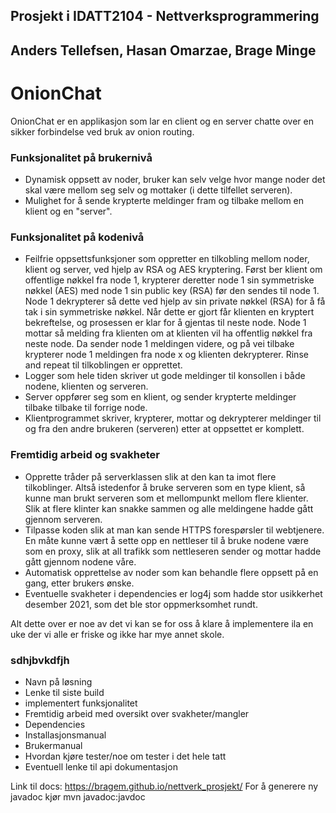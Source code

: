 ## Prosjekt i IDATT2104 - Nettverksprogrammering
## Anders Tellefsen, Hasan Omarzae, Brage Minge

# OnionChat
OnionChat er en applikasjon som lar en client og en 
server chatte over en sikker forbindelse ved bruk av onion routing.

### Funksjonalitet på brukernivå
- Dynamisk oppsett av noder, bruker kan selv velge hvor mange noder
det skal være mellom seg selv og mottaker (i dette tilfellet serveren).
- Mulighet for å sende krypterte meldinger fram og tilbake mellom en klient og en "server".

### Funksjonalitet på kodenivå
- Feilfrie oppsettsfunksjoner som oppretter en tilkobling mellom noder, klient og server, ved hjelp av RSA
og AES kryptering. Først ber klient om offentlige nøkkel fra node 1, krypterer deretter node 1 sin symmetriske nøkkel (AES)
med node 1 sin public key (RSA) før den sendes til node 1. Node 1 dekrypterer så dette ved hjelp av sin private nøkkel (RSA)
for å få tak i sin symmetriske nøkkel. Når dette er gjort får klienten en kryptert bekreftelse, og prosessen er klar for å
gjentas til neste node. Node 1 mottar så melding fra klienten om at klienten vil ha offentlig nøkkel fra neste node. Da sender
node 1 meldingen videre, og på vei tilbake krypterer node 1 meldingen fra node x og klienten dekrypterer. 
Rinse and repeat til tilkoblingen er opprettet.
- Logger som hele tiden skriver ut gode meldinger til konsollen i både nodene, klienten og serveren.
- Server oppfører seg som en klient, og sender krypterte meldinger tilbake tilbake til forrige node.
- Klientprogrammet skriver, krypterer, mottar og dekrypterer meldinger til og fra den andre brukeren (serveren) etter at oppsettet er komplett.

### Fremtidig arbeid og svakheter
- Opprette tråder på serverklassen slik at den kan ta imot flere tilkoblinger. Altså istedenfor å bruke serveren som en type klient, så kunne man brukt serveren
som et mellompunkt mellom flere klienter. Slik at flere klinter kan snakke sammen og alle meldingene hadde gått gjennom serveren.
- Tilpasse koden slik at man kan sende HTTPS forespørsler til webtjenere. En måte kunne vært å sette opp en nettleser
til å bruke nodene være som en proxy, slik at all trafikk som nettleseren sender og mottar hadde gått gjennom nodene våre.
- Automatisk opprettelse av noder som kan behandle flere oppsett på en gang, etter brukers ønske.
- Eventuelle svakheter i dependencies er log4j som hadde stor usikkerhet desember 2021, som det ble stor oppmerksomhet rundt.

Alt dette over er noe av det vi kan se for oss å klare å implementere ila en uke der vi alle er friske og ikke har mye annet skole.

### sdhjbvkdfjh
- Navn på løsning
- Lenke til siste build
- implementert funksjonalitet
- Fremtidig arbeid med oversikt over svakheter/mangler
- Dependencies
- Installasjonsmanual
- Brukermanual
- Hvordan kjøre tester/noe om tester i det hele tatt
- Eventuell lenke til api dokumentasjon 

Link til docs: https://bragem.github.io/nettverk_prosjekt/
For å generere ny javadoc kjør mvn javadoc:javdoc
